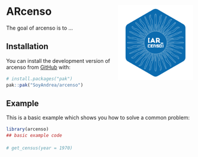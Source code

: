 
<!-- README.md is generated from README.Rmd. Please edit that file -->

# **ARcenso** <img src="man/figures/logo.png" align="right" style="float:right; width: 40%; height: 40%;"  />

<!-- badges: start -->
<!-- badges: end -->

The goal of arcenso is to …

## Installation

You can install the development version of arcenso from
[GitHub](https://github.com/) with:

``` r
# install.packages("pak")
pak::pak("SoyAndrea/arcenso")
```

## Example

This is a basic example which shows you how to solve a common problem:

``` r
library(arcenso)
## basic example code

# get_census(year = 1970)
```
